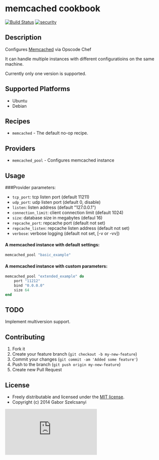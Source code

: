 # memcached cookbook
[![Build Status](https://travis-ci.org/szelcsanyi/chef-memcached.svg?branch=master)](https://travis-ci.org/szelcsanyi/chef-memcached)
[![security](https://hakiri.io/github/szelcsanyi/chef-memcached/master.svg)](https://hakiri.io/github/szelcsanyi/chef-memcached/master)

## Description

Configures [Memcached](http://memcached.org) via Opscode Chef

It can handle multiple instances with different configuratioins on the same machine.

Currently only one version is supported.

## Supported Platforms

* Ubuntu
* Debian

## Recipes

* `memcached` - The default no-op recipe.

## Providers
* `memcached_pool` - Configures memcached instance

## Usage
###Provider parameters:

* `tcp_port`: tcp listen port (default 11211)
* `udp_port`: udp listen port (default 0, disable)
* `listen`: listen address (default "127.0.0.1")
* `connection_limit`: client connection limit (default 1024)
* `size`: database size in megabytes (defaul 16)
* `repcache_port`: repcache port (default not set)
* `repcache_listen`: repcache listen address (default not set)
* `verbose`: verbose logging (default not set, [-v or -vv])

#### A memcached instance with default settings:
```ruby
memcached_pool "basic_example"
```

#### A memcached instance with custom parameters:
```ruby
memcached_pool "extended_example" do
    port "11212"
    bind "0.0.0.0"
    size 64
end
```

## TODO
Implement multiversion support.

## Contributing

1. Fork it
2. Create your feature branch (`git checkout -b my-new-feature`)
3. Commit your changes (`git commit -am 'Added some feature'`)
4. Push to the branch (`git push origin my-new-feature`)
5. Create new Pull Request

## License

* Freely distributable and licensed under the [MIT license](http://szelcsanyi.mit-license.org/2014/license.html).
* Copyright (c) 2014 Gabor Szelcsanyi

[![image](https://ga-beacon.appspot.com/UA-56493884-1/chef-memcached/README.md)](https://github.com/szelcsanyi/chef-memcached)

